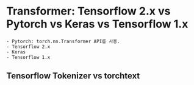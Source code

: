 # Transformer: Tensorflow 2.x vs Pytorch vs Keras vs Tensorflow 1.x
	- Pytorch: torch.nn.Transformer API를 사용.
	- Tensorflow 2.x
	- Keras
	- Tensorflow 1.x
## Tensorflow Tokenizer vs torchtext